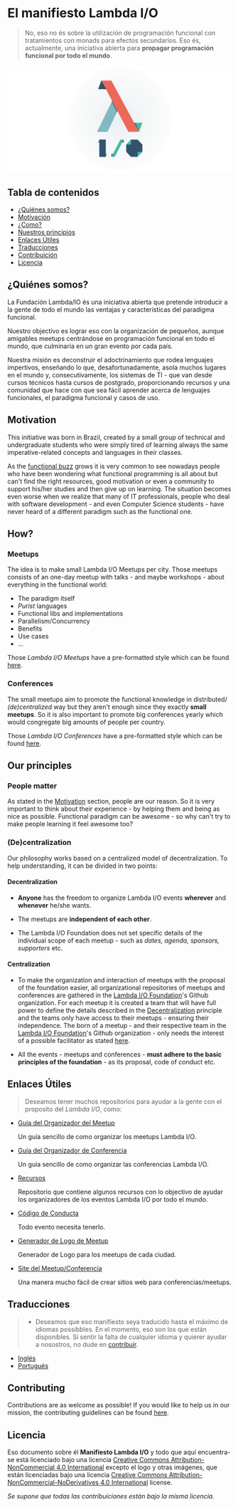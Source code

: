 # El manifiesto Lambda I/O

> No, eso no és sobre la utilización de programación funcional con tratamientos
con monads para efectos secundarios. Eso és, actualmente, una iniciativa
abierta para **propagar programación funcional por todo el mundo**.

![El camino entretenido](../banner.png)

## Tabla de contenidos

- [¿Quiénes somos?](#who-are-we)
- [Motivación](#motivation)
- [¿Como?](#how)
- [Nuestros principios](#our-principles)
- [Enlaces Útiles](#useful-links)
- [Traducciones](#translations)
- [Contribuición](#contributing)
- [Licencia](#license)

## ¿Quiénes somos?

La Fundación Lambda/IO és una iniciativa abierta que pretende introducir a la
gente de todo el mundo las ventajas y características del paradigma funcional.

Nuestro objectivo es lograr eso con la organización de pequeños, aunque
amigables meetups centrándose en programación funcional en todo el mundo, que
culminaría en un gran evento por cada país.

Nuestra misión es deconstruir el adoctrinamiento que rodea lenguajes impertivos,
enseñando lo que, desafortunadamente, asola muchos lugares en el mundo y,
consecutivamente, los sistemas de TI - que van desde cursos técnicos hasta
cursos de postgrado, proporcionando recursos y una comunidad que hace con que
sea fácil aprender acerca de lenguajes funcionales, el paradigma funcional y
casos de uso.

## Motivation

This initiative was born in Brazil, created by a small group of technical and
undergraduate students who were simply tired of learning always the same
imperative-related concepts and languages in their classes.

As the [functional buzz](https://medium.com/@jugoncalves/functional-programming-should-be-your-1-priority-for-2015-47dd4641d6b9)
grows it is very common to see nowadays people who have been wondering what
functional programming is all about but can't find the right resources, good
motivation or even a community to support his/her studies and then give up on
learning. The situation becomes even worse when we realize that many of IT
professionals, people who deal with software development - and even Computer
Science students - have never heard of a different paradigm such as the
functional one.

## How?

### Meetups

The idea is to make small Lambda I/O Meetups per city. Those meetups consists of
an one-day meetup with talks - and maybe workshops - about everything in the
functional world:

- The paradigm itself
- *Purist* languages
- Functional libs and implementations
- Parallelism/Concurrency
- Benefits
- Use cases
- ...

Those *Lambda I/O Meetups* have a pre-formatted style which can be found [here](https://github.com/lambda-io/meetup-organization-guidelines).

### Conferences

The small meetups aim to promote the functional knowledge in distributed/
*(de)centralized* way but they aren't enough since they exactly **small meetups**.
So it is also important to promote big conferences yearly which would congregate
big amounts of people per country.

Those *Lambda I/O Conferences* have a pre-formatted style which can be found [here](https://github.com/lambda-io/conference-organization-guidelines).

## Our principles

### People matter

As stated in the [Motivation](#motivation) section, people are our reason. So it is very important to think about their experience - by helping them and being as nice as possible. Functional paradigm can be awesome - so why can't try to make people learning it feel awesome too?

### (De)centralization

Our philosophy works based on a centralized model of decentralization.
To help understanding, it can be divided in two points:

#### Decentralization

- **Anyone** has the freedom to organize Lambda I/O events **wherever** and
**whenever** he/she wants.

- The meetups are **independent of each other**.

- The Lambda I/O Foundation does not set specific details of the individual
scope of each meetup - such as *dates, agenda, sponsors, supporters* etc.

#### Centralization

- To make the organization and interaction of meetups with the proposal of the
foundation easier, all organizational repositories of meetups and conferences
are gathered in the [Lambda I/O Foundation](https://github.com/lambda-io)'s
Github organization. For each meetup it is created a team that will have full
power to define the details described in the [Decentralization](#decentralization) principle and
the teams only have access to their meetups - ensuring their independence. The
born of a meetup - and their respective team in the [Lambda I/O Foundation](https://github.com/lambda-io)'s
Github organization - only needs the interest of a possible facilitator as
stated [here](https://github.com/lambda-io/meetup-organization-guidelines).

- All the events - meetups and conferences - **must adhere to the basic
principles of the foundation** - as its proposal, code of conduct etc.

## Enlaces Útiles

> Deseamos tener muchos repositorios para ayudar a la gente con el proposito del *Lambda I/O*, como:

- [Guía del Organizador del Meetup](https://github.com/lambda-io/meetup-organization-guidelines)

  Un guía sencillo de como organizar los meetups Lambda I/O.

- [Guía del Organizador de Conferencia](https://github.com/lambda-io/conference-organization-guidelines)

  Un guía sencillo de como organizar las conferencias Lambda I/O.

- [Recursos](https://github.com/lambda-io/resources)

  Repositorio que contiene algunos recursos con lo objectivo de ayudar los organizadores de los
  eventos Lambda I/O por todo el mundo.

- [Código de Conducta](https://github.com/lambda-io/code-of-conduct)

  Todo evento necesita tenerlo.

- [Generador de Logo de Meetup](https://github.com/lambda-io/meetup-logo-generator)

  Generador de Logo para los meetups de cada ciudad.

- [Site del Meetup/Conferencia](https://github.com/lambda-io/site-boilerplate)

  Una manera mucho fácil de crear sitios web para conferencias/meetups.

## Traducciones

>- Deseamos que eso manifiesto seya traducido hasta el máximo de idiomas possibbles.
En el momento, eso son los que están disponibles. Si sentir la falta de cualquier
idioma y quierer ayudar a nosostros, no dude en [contribuir](#contributing).

- [Inglés](../README.md)
- [Portugués](../pt/README.md)

## Contributing

Contributions are as welcome as possible! If you would like to help us in our
mission, the contributing guidelines can be found [here](CONTRIBUTING.md).

## Licencia

Eso documento sobre él **Manifiesto Lambda I/O** y todo que aquí encuentra-se
está licenciado bajo una licencia [Creative Commons Attribution-NonCommercial 4.0 International](http://creativecommons.org/licenses/by-nc/4.0/)
excepto el logo y otras imágenes, que están licenciadas bajo una licencia [Creative Commons  Attribution-NonCommercial-NoDerivatives 4.0 International](http://creativecommons.org/licenses/by-nc-nd/4.0/) license.

*Se supone que todas las contribuiciones están bajo la misma licencia.*
